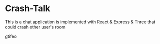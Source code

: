 # Crash-Talk
This is a chat application is implemented with React &amp; Express &amp; Three that could crash other user's room

gtifeo